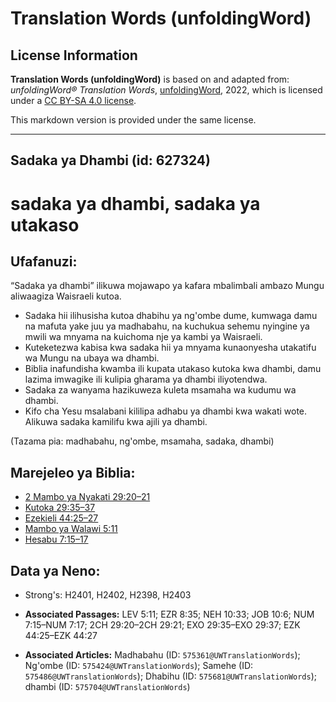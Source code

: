 # Translation Words (unfoldingWord)

## License Information

**Translation Words (unfoldingWord)** is based on and adapted from: _unfoldingWord® Translation Words_, [unfoldingWord](https://unfoldingword.org/utw), 2022, which is licensed under a [CC BY-SA 4.0 license](https://creativecommons.org/licenses/by-sa/4.0/legalcode.en).

This markdown version is provided under the same license.



--------------------------------

## Sadaka ya Dhambi (id: 627324)

sadaka ya dhambi, sadaka ya utakaso
===================================

Ufafanuzi:
----------

“Sadaka ya dhambi” ilikuwa mojawapo ya kafara mbalimbali ambazo Mungu aliwaagiza Waisraeli kutoa.

* Sadaka hii ilihusisha kutoa dhabihu ya ng'ombe dume, kumwaga damu na mafuta yake juu ya madhabahu, na kuchukua sehemu nyingine ya mwili wa mnyama na kuichoma nje ya kambi ya Waisraeli.
* Kuteketezwa kabisa kwa sadaka hii ya mnyama kunaonyesha utakatifu wa Mungu na ubaya wa dhambi.
* Biblia inafundisha kwamba ili kupata utakaso kutoka kwa dhambi, damu lazima imwagike ili kulipia gharama ya dhambi iliyotendwa.
* Sadaka za wanyama hazikuweza kuleta msamaha wa kudumu wa dhambi.
* Kifo cha Yesu msalabani kililipa adhabu ya dhambi kwa wakati wote. Alikuwa sadaka kamilifu kwa ajili ya dhambi.

(Tazama pia: madhabahu, ng'ombe, msamaha, sadaka, dhambi)

Marejeleo ya Biblia:
--------------------

* [2 Mambo ya Nyakati 29:20–21](https://ref.ly/2Chr29:20-2Chr29:21)
* [Kutoka 29:35–37](https://ref.ly/Exod29:35-Exod29:37)
* [Ezekieli 44:25–27](https://ref.ly/Ezek44:25-Ezek44:27)
* [Mambo ya Walawi 5:11](https://ref.ly/Lev5:11)
* [Hesabu 7:15–17](https://ref.ly/Num7:15-Num7:17)

Data ya Neno:
-------------

* Strong's: H2401, H2402, H2398, H2403

* **Associated Passages:** LEV 5:11; EZR 8:35; NEH 10:33; JOB 10:6; NUM 7:15–NUM 7:17; 2CH 29:20–2CH 29:21; EXO 29:35–EXO 29:37; EZK 44:25–EZK 44:27
* **Associated Articles:** Madhabahu (ID: `575361@UWTranslationWords`); Ng'ombe (ID: `575424@UWTranslationWords`); Samehe (ID: `575486@UWTranslationWords`); Dhabihu (ID: `575681@UWTranslationWords`); dhambi (ID: `575704@UWTranslationWords`)

